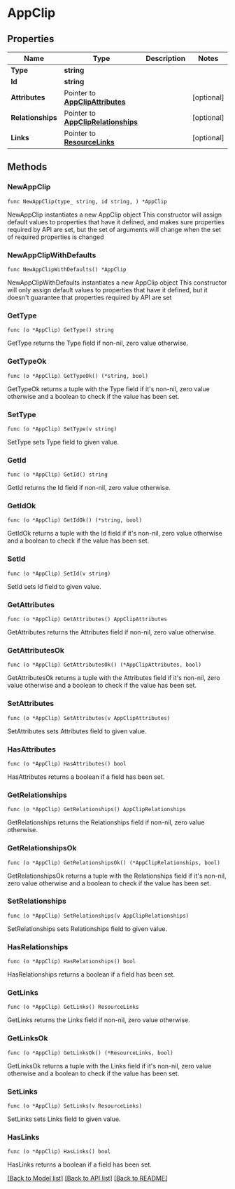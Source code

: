 # AppClip

## Properties

Name | Type | Description | Notes
------------ | ------------- | ------------- | -------------
**Type** | **string** |  | 
**Id** | **string** |  | 
**Attributes** | Pointer to [**AppClipAttributes**](AppClipAttributes.md) |  | [optional] 
**Relationships** | Pointer to [**AppClipRelationships**](AppClipRelationships.md) |  | [optional] 
**Links** | Pointer to [**ResourceLinks**](ResourceLinks.md) |  | [optional] 

## Methods

### NewAppClip

`func NewAppClip(type_ string, id string, ) *AppClip`

NewAppClip instantiates a new AppClip object
This constructor will assign default values to properties that have it defined,
and makes sure properties required by API are set, but the set of arguments
will change when the set of required properties is changed

### NewAppClipWithDefaults

`func NewAppClipWithDefaults() *AppClip`

NewAppClipWithDefaults instantiates a new AppClip object
This constructor will only assign default values to properties that have it defined,
but it doesn't guarantee that properties required by API are set

### GetType

`func (o *AppClip) GetType() string`

GetType returns the Type field if non-nil, zero value otherwise.

### GetTypeOk

`func (o *AppClip) GetTypeOk() (*string, bool)`

GetTypeOk returns a tuple with the Type field if it's non-nil, zero value otherwise
and a boolean to check if the value has been set.

### SetType

`func (o *AppClip) SetType(v string)`

SetType sets Type field to given value.


### GetId

`func (o *AppClip) GetId() string`

GetId returns the Id field if non-nil, zero value otherwise.

### GetIdOk

`func (o *AppClip) GetIdOk() (*string, bool)`

GetIdOk returns a tuple with the Id field if it's non-nil, zero value otherwise
and a boolean to check if the value has been set.

### SetId

`func (o *AppClip) SetId(v string)`

SetId sets Id field to given value.


### GetAttributes

`func (o *AppClip) GetAttributes() AppClipAttributes`

GetAttributes returns the Attributes field if non-nil, zero value otherwise.

### GetAttributesOk

`func (o *AppClip) GetAttributesOk() (*AppClipAttributes, bool)`

GetAttributesOk returns a tuple with the Attributes field if it's non-nil, zero value otherwise
and a boolean to check if the value has been set.

### SetAttributes

`func (o *AppClip) SetAttributes(v AppClipAttributes)`

SetAttributes sets Attributes field to given value.

### HasAttributes

`func (o *AppClip) HasAttributes() bool`

HasAttributes returns a boolean if a field has been set.

### GetRelationships

`func (o *AppClip) GetRelationships() AppClipRelationships`

GetRelationships returns the Relationships field if non-nil, zero value otherwise.

### GetRelationshipsOk

`func (o *AppClip) GetRelationshipsOk() (*AppClipRelationships, bool)`

GetRelationshipsOk returns a tuple with the Relationships field if it's non-nil, zero value otherwise
and a boolean to check if the value has been set.

### SetRelationships

`func (o *AppClip) SetRelationships(v AppClipRelationships)`

SetRelationships sets Relationships field to given value.

### HasRelationships

`func (o *AppClip) HasRelationships() bool`

HasRelationships returns a boolean if a field has been set.

### GetLinks

`func (o *AppClip) GetLinks() ResourceLinks`

GetLinks returns the Links field if non-nil, zero value otherwise.

### GetLinksOk

`func (o *AppClip) GetLinksOk() (*ResourceLinks, bool)`

GetLinksOk returns a tuple with the Links field if it's non-nil, zero value otherwise
and a boolean to check if the value has been set.

### SetLinks

`func (o *AppClip) SetLinks(v ResourceLinks)`

SetLinks sets Links field to given value.

### HasLinks

`func (o *AppClip) HasLinks() bool`

HasLinks returns a boolean if a field has been set.


[[Back to Model list]](../README.md#documentation-for-models) [[Back to API list]](../README.md#documentation-for-api-endpoints) [[Back to README]](../README.md)


